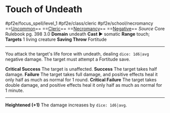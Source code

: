# Touch of Undeath
#pf2e/focus_spell/level_1 #pf2e/class/cleric #pf2e/school/necromancy 
==[Uncommon](rules/traits/uncommon.md)== ==[Cleric](rules/traits/cleric.md)== ==[Necromancy](rules/traits/necromancy.md)== ==[Negative](rules/traits/negative.md)==
*Source* Core Rulebook pg. 398 3.0
**Domain** undeath
**Cast** ► somatic
**Range** touch; **Targets** 1 living creature
**Saving Throw** Fortitude

---
You attack the target's life force with undeath, dealing `dice: 1d6|avg` negative damage. The target must attempt a Fortitude save.

**Critical Success** The target is unaffected.
**Success** The target takes half damage.
**Failure** The target takes full damage, and positive effects heal it only half as much as normal for 1 round.
**Critical Failure** The target takes double damage, and positive effects heal it only half as much as normal for 1 minute.

<hr>

**Heightened (+1)** The damage increases by `dice: 1d6|avg`.